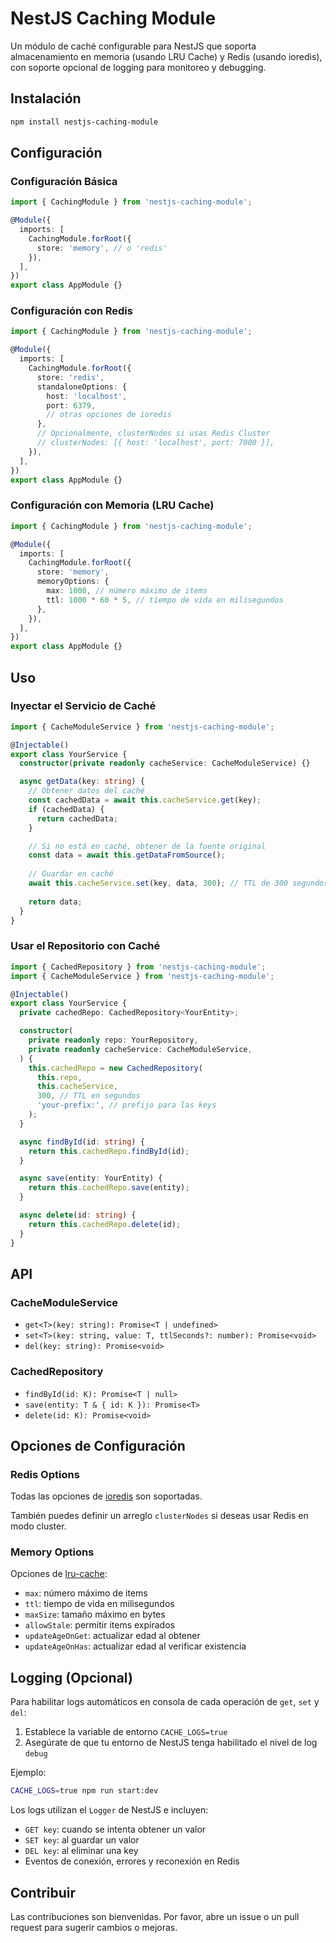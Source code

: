 # NestJS Caching Module

Un módulo de caché configurable para NestJS que soporta almacenamiento en memoria (usando LRU Cache) y Redis (usando ioredis), con soporte opcional de logging para monitoreo y debugging.

## Instalación

```bash
npm install nestjs-caching-module
````

## Configuración

### Configuración Básica

```typescript
import { CachingModule } from 'nestjs-caching-module';

@Module({
  imports: [
    CachingModule.forRoot({
      store: 'memory', // o 'redis'
    }),
  ],
})
export class AppModule {}
```

### Configuración con Redis

```typescript
import { CachingModule } from 'nestjs-caching-module';

@Module({
  imports: [
    CachingModule.forRoot({
      store: 'redis',
      standaloneOptions: {
        host: 'localhost',
        port: 6379,
        // otras opciones de ioredis
      },
      // Opcionalmente, clusterNodes si usas Redis Cluster
      // clusterNodes: [{ host: 'localhost', port: 7000 }],
    }),
  ],
})
export class AppModule {}
```

### Configuración con Memoria (LRU Cache)

```typescript
import { CachingModule } from 'nestjs-caching-module';

@Module({
  imports: [
    CachingModule.forRoot({
      store: 'memory',
      memoryOptions: {
        max: 1000, // número máximo de items
        ttl: 1000 * 60 * 5, // tiempo de vida en milisegundos
      },
    }),
  ],
})
export class AppModule {}
```

## Uso

### Inyectar el Servicio de Caché

```typescript
import { CacheModuleService } from 'nestjs-caching-module';

@Injectable()
export class YourService {
  constructor(private readonly cacheService: CacheModuleService) {}

  async getData(key: string) {
    // Obtener datos del caché
    const cachedData = await this.cacheService.get(key);
    if (cachedData) {
      return cachedData;
    }

    // Si no está en caché, obtener de la fuente original
    const data = await this.getDataFromSource();
    
    // Guardar en caché
    await this.cacheService.set(key, data, 300); // TTL de 300 segundos
    
    return data;
  }
}
```

### Usar el Repositorio con Caché

```typescript
import { CachedRepository } from 'nestjs-caching-module';
import { CacheModuleService } from 'nestjs-caching-module';

@Injectable()
export class YourService {
  private cachedRepo: CachedRepository<YourEntity>;

  constructor(
    private readonly repo: YourRepository,
    private readonly cacheService: CacheModuleService,
  ) {
    this.cachedRepo = new CachedRepository(
      this.repo,
      this.cacheService,
      300, // TTL en segundos
      'your-prefix:', // prefijo para las keys
    );
  }

  async findById(id: string) {
    return this.cachedRepo.findById(id);
  }

  async save(entity: YourEntity) {
    return this.cachedRepo.save(entity);
  }

  async delete(id: string) {
    return this.cachedRepo.delete(id);
  }
}
```

## API

### CacheModuleService

* `get<T>(key: string): Promise<T | undefined>`
* `set<T>(key: string, value: T, ttlSeconds?: number): Promise<void>`
* `del(key: string): Promise<void>`

### CachedRepository

* `findById(id: K): Promise<T | null>`
* `save(entity: T & { id: K }): Promise<T>`
* `delete(id: K): Promise<void>`

## Opciones de Configuración

### Redis Options

Todas las opciones de [ioredis](https://github.com/luin/ioredis#connect-to-redis) son soportadas.

También puedes definir un arreglo `clusterNodes` si deseas usar Redis en modo cluster.

### Memory Options

Opciones de [lru-cache](https://github.com/isaacs/node-lru-cache#options):

* `max`: número máximo de items
* `ttl`: tiempo de vida en milisegundos
* `maxSize`: tamaño máximo en bytes
* `allowStale`: permitir items expirados
* `updateAgeOnGet`: actualizar edad al obtener
* `updateAgeOnHas`: actualizar edad al verificar existencia

## Logging (Opcional)

Para habilitar logs automáticos en consola de cada operación de `get`, `set` y `del`:

1. Establece la variable de entorno `CACHE_LOGS=true`
2. Asegúrate de que tu entorno de NestJS tenga habilitado el nivel de log `debug`

Ejemplo:

```bash
CACHE_LOGS=true npm run start:dev
```

Los logs utilizan el `Logger` de NestJS e incluyen:

* `GET key`: cuando se intenta obtener un valor
* `SET key`: al guardar un valor
* `DEL key`: al eliminar una key
* Eventos de conexión, errores y reconexión en Redis

## Contribuir

Las contribuciones son bienvenidas. Por favor, abre un issue o un pull request para sugerir cambios o mejoras.
